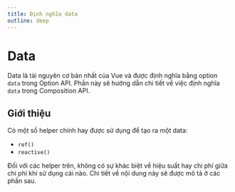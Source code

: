```yaml
---
title: Định nghĩa data
outline: deep
---
```


# Data
Data là tài nguyên cơ bản nhất của Vue và được định nghĩa bằng option `data` trong Option API. Phần này sẽ hướng dẫn chi tiết về việc định nghĩa `data` trong Composition API.

## Giới thiệu

Có một số helper chính hay được sử dụng để tạo ra một data:
* `ref()`
* `reactive()`

Đối với các helper trên, không có sự khác biệt về hiệu suất hay chi phí giữa chi phí khi sử dụng cái nào. Chi tiết về nội dung này sẽ được mô tả ở các phần sau.